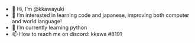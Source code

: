 - 👋 Hi, I’m @kkawayuki
- 👀 I’m interested in learning code and japanese, improving both computer and world language!
- 🌱 I’m currently learning python 
- 📫 How to reach me on discord: kkawa #8191

<!---
kkawayuki/kkawayuki is a ✨ special ✨ repository because its `README.md` (this file) appears on your GitHub profile.
You can click the Preview link to take a look at your changes.
--->
